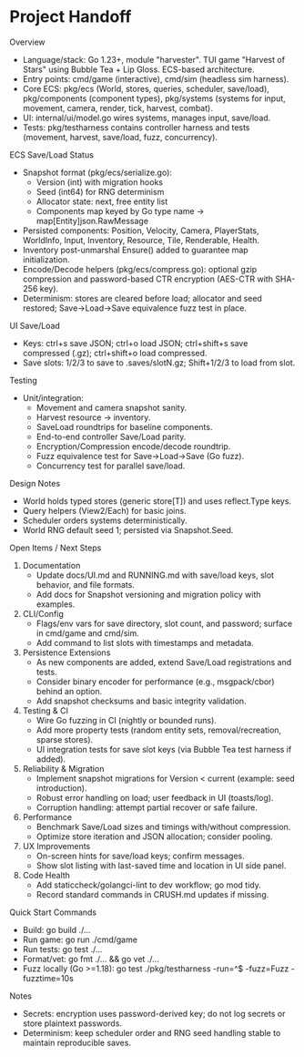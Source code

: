 # Project Handoff

Overview
- Language/stack: Go 1.23+, module "harvester". TUI game "Harvest of Stars" using Bubble Tea + Lip Gloss. ECS-based architecture.
- Entry points: cmd/game (interactive), cmd/sim (headless sim harness).
- Core ECS: pkg/ecs (World, stores, queries, scheduler, save/load), pkg/components (component types), pkg/systems (systems for input, movement, camera, render, tick, harvest, combat).
- UI: internal/ui/model.go wires systems, manages input, save/load.
- Tests: pkg/testharness contains controller harness and tests (movement, harvest, save/load, fuzz, concurrency).

ECS Save/Load Status
- Snapshot format (pkg/ecs/serialize.go):
  - Version (int) with migration hooks
  - Seed (int64) for RNG determinism
  - Allocator state: next, free entity list
  - Components map keyed by Go type name -> map[Entity]json.RawMessage
- Persisted components: Position, Velocity, Camera, PlayerStats, WorldInfo, Input, Inventory, Resource, Tile, Renderable, Health.
- Inventory post-unmarshal Ensure() added to guarantee map initialization.
- Encode/Decode helpers (pkg/ecs/compress.go): optional gzip compression and password-based CTR encryption (AES-CTR with SHA-256 key).
- Determinism: stores are cleared before load; allocator and seed restored; Save→Load→Save equivalence fuzz test in place.

UI Save/Load
- Keys: ctrl+s save JSON; ctrl+o load JSON; ctrl+shift+s save compressed (.gz); ctrl+shift+o load compressed.
- Save slots: 1/2/3 to save to .saves/slotN.gz; Shift+1/2/3 to load from slot.

Testing
- Unit/integration:
  - Movement and camera snapshot sanity.
  - Harvest resource -> inventory.
  - SaveLoad roundtrips for baseline components.
  - End-to-end controller Save/Load parity.
  - Encryption/Compression encode/decode roundtrip.
  - Fuzz equivalence test for Save→Load→Save (Go fuzz).
  - Concurrency test for parallel save/load.

Design Notes
- World holds typed stores (generic store[T]) and uses reflect.Type keys.
- Query helpers (View2/Each) for basic joins.
- Scheduler orders systems deterministically.
- World RNG default seed 1; persisted via Snapshot.Seed.

Open Items / Next Steps
1) Documentation
   - Update docs/UI.md and RUNNING.md with save/load keys, slot behavior, and file formats.
   - Add docs for Snapshot versioning and migration policy with examples.
2) CLI/Config
   - Flags/env vars for save directory, slot count, and password; surface in cmd/game and cmd/sim.
   - Add command to list slots with timestamps and metadata.
3) Persistence Extensions
   - As new components are added, extend Save/Load registrations and tests.
   - Consider binary encoder for performance (e.g., msgpack/cbor) behind an option.
   - Add snapshot checksums and basic integrity validation.
4) Testing & CI
   - Wire Go fuzzing in CI (nightly or bounded runs).
   - Add more property tests (random entity sets, removal/recreation, sparse stores).
   - UI integration tests for save slot keys (via Bubble Tea test harness if added).
5) Reliability & Migration
   - Implement snapshot migrations for Version < current (example: seed introduction).
   - Robust error handling on load; user feedback in UI (toasts/log).
   - Corruption handling: attempt partial recover or safe failure.
6) Performance
   - Benchmark Save/Load sizes and timings with/without compression.
   - Optimize store iteration and JSON allocation; consider pooling.
7) UX Improvements
   - On-screen hints for save/load keys; confirm messages.
   - Show slot listing with last-saved time and location in UI side panel.
8) Code Health
   - Add staticcheck/golangci-lint to dev workflow; go mod tidy.
   - Record standard commands in CRUSH.md updates if missing.

Quick Start Commands
- Build: go build ./...
- Run game: go run ./cmd/game
- Run tests: go test ./...
- Format/vet: go fmt ./... && go vet ./...
- Fuzz locally (Go >=1.18): go test ./pkg/testharness -run=^$ -fuzz=Fuzz -fuzztime=10s

Notes
- Secrets: encryption uses password-derived key; do not log secrets or store plaintext passwords.
- Determinism: keep scheduler order and RNG seed handling stable to maintain reproducible saves.
